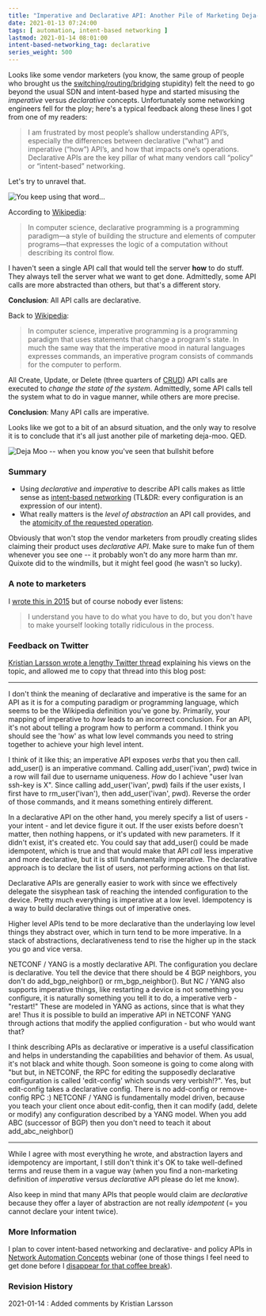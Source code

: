 ```yaml
---
title: "Imperative and Declarative API: Another Pile of Marketing Deja-Moo"
date: 2021-01-13 07:24:00
tags: [ automation, intent-based networking ]
lastmod: 2021-01-14 08:01:00
intent-based-networking_tag: declarative
series_weight: 500
---
```

Looks like some vendor marketers (you know, the same group of people who brought us the [switching/routing/bridging](https://blog.ipspace.net/2011/02/how-did-we-ever-get-into-this-switching.html) stupidity) felt the need to go beyond the usual SDN and intent-based hype and started misusing the *imperative* versus *declarative* concepts. Unfortunately some networking engineers fell for the ploy; here's a typical feedback along these lines I got from one of my readers:

>  I am frustrated by most people’s shallow understanding API’s, especially the differences between declarative (“what”) and imperative (“how”) API’s, and how that impacts one’s operations. Declarative APIs are the key pillar of what many vendors call “policy” or “intent-based” networking.

Let's try to unravel that. 
<!--more-->
![You keep using that word...](keep-using-that-word.jpg)

According to [Wikipedia](https://en.wikipedia.org/wiki/Declarative_programming):

> In computer science, declarative programming is a programming paradigm—a style of building the structure and elements of computer programs—that expresses the logic of a computation without describing its control flow.

I haven't seen a single API call that would tell the server **how** to do stuff. They always tell the server what we want to get done. Admittedly, some API calls are more abstracted than others, but that's a different story.

**Conclusion**: All API calls are declarative.

Back to [Wikipedia](https://en.wikipedia.org/wiki/Imperative_programming):

> In computer science, imperative programming is a programming paradigm that uses statements that change a program's state. In much the same way that the imperative mood in natural languages expresses commands, an imperative program consists of commands for the computer to perform.

All Create, Update, or Delete (three quarters of [CRUD](https://en.wikipedia.org/wiki/Create,_read,_update_and_delete)) API calls are executed to *change the state of the system*. Admittedly, some API calls tell the system what to do in vague manner, while others are more precise.

**Conclusion**: Many API calls are imperative.

Looks like we got to a bit of an absurd situation, and the only way to resolve it is to conclude that it's all just another pile of marketing deja-moo. QED.

![Deja Moo -- when you know you've seen that bullshit before](deja-moo.jpg)

### Summary

* Using *declarative* and *imperative* to describe API calls makes as little sense as [intent-based networking](https://www.ipspace.net/kb/tag/intent-based-networking.html) (TL&DR: every configuration is an expression of our intent).
* What really matters is the *level of abstraction* an API call provides, and the [atomicity of the requested operation](https://blog.ipspace.net/2019/04/rest-api-is-not-transactional.html).

Obviously that won't stop the vendor marketers from proudly creating slides claiming their product uses *declarative API*. Make sure to make fun of them whenever you see one -- it probably won't do any more harm than mr. Quixote did to the windmills, but it might feel good (he wasn't so lucky).

### A note to marketers

I [wrote this in 2015](/2015/07/some-ridiculous-sd-wan-claims.html) but of course nobody ever listens:

> I understand you have to do what you have to do, but you don't have to make yourself looking totally ridiculous in the process.

### Feedback on Twitter

[Kristian Larsson wrote a lengthy Twitter thread](https://twitter.com/plajjan/status/1349294267961929728) explaining his views on the topic, and allowed me to copy that thread into this blog post:

---

I don't think the meaning of declarative and imperative is the same for an API as it is for a computing paradigm or programming language, which seems to be the Wikipedia definition you've gone by. Primarily, your mapping of imperative to *how* leads to an incorrect conclusion. For an API, it's not about telling a program how to perform a command. I think you should see the 'how' as what low level commands you need to string together to achieve your high level intent.

I think of it like this; an imperative API exposes *verbs* that you then call. add_user() is an imperative command. Calling add_user('ivan', pwd) twice in a row will fail due to username uniqueness. *How* do I achieve "user Ivan ssh-key is X". Since calling add_user('ivan', pwd) fails if the user exists, I first have to rm_user('ivan'), then add_user('ivan', pwd). Reverse the order of those commands, and it means something entirely different.

In a declarative API on the other hand, you merely specify a list of users - your intent - and let device figure it out. If the user exists before doesn't matter, then nothing happens, or it's updated with new parameters. If it didn't exist, it's created etc. You could say that add_user() could be made idempotent, which is true and that would make that API *call* less imperative and more declarative, but it is still fundamentally imperative. The declarative approach is to declare the list of users, not performing actions on that list.

Declarative APIs are generally easier to work with since we effectively delegate the sisyphean task of reaching the intended configuration to the device. Pretty much everything is imperative at a low level. Idempotency is a way to build declarative things out of imperative ones.

Higher level APIs tend to be more declarative than the underlaying low level things they abstract over, which in turn tend to be more imperative. In a stack of abstractions, declarativeness tend to rise the higher up in the stack you go and vice versa.

NETCONF / YANG is a mostly declarative API. The configuration you declare is declarative. You tell the device that there should be 4 BGP neighbors, you don't do add_bgp_neighbor() or rm_bgp_neighbor(). But NC / YANG also supports imperative things, like restarting a device is not something you configure, it is naturally something you tell it to do, a imperative verb - "restart!" These are modeled in YANG as actions, since that is what they are! Thus it is possible to build an imperative API in NETCONF YANG through actions that modify the applied configuration - but who would want that?

I think describing APIs as declarative or imperative is a useful classification and helps in understanding the capabilities and behavior of them. As usual, it's not black and white though. Soon someone is going to come along with "but but, in NETCONF, the RPC for editing the supposedly declarative configuration is called 'edit-config' which sounds very verbish!?". Yes, but edit-config takes a declarative config. There is no add-config or remove-config RPC :) NETCONF / YANG is fundamentally model driven, because you teach your client once about edit-config, then it can modify (add, delete or modify) any configuration described by a YANG model. When you add ABC (successor of BGP) then you don't need to teach it about add_abc_neighbor()

---

While I agree with most everything he wrote, and abstraction layers and idempotency are important, I still don't think it's OK to take well-defined terms and reuse them in a vague way (when you find a non-marketing definition of *imperative* versus *declarative* API please do let me know).

Also keep in mind that many APIs that people would claim are *declarative* because they offer a layer of abstraction are not really *idempotent* (= you cannot declare your intent twice).

### More Information

I plan to cover intent-based networking and declarative- and policy APIs in [Network Automation Concepts](https://www.ipspace.net/Network_Automation_Concepts) webinar (one of those things I feel need to get done before I [disappear for that coffee break](planning-coffee-break.html)).

### Revision History

2021-01-14
: Added comments by Kristian Larsson
